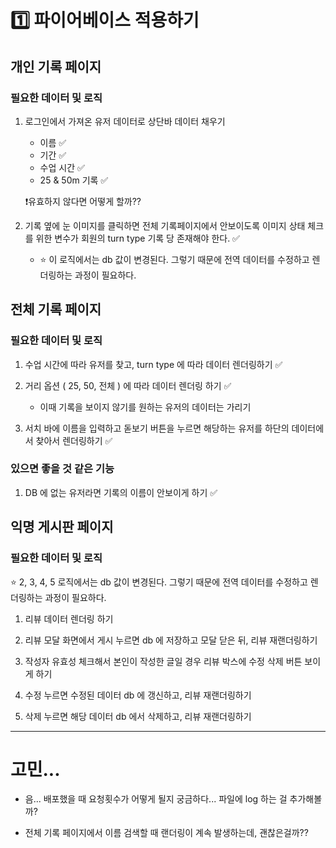 # 1️⃣ 파이어베이스 적용하기
  
## 개인 기록 페이지

### 필요한 데이터 및 로직

1. 로그인에서 가져온 유저 데이터로 상단바 데이터 채우기

    * 이름 ✅
    * 기간 ✅
    * 수업 시간 ✅
    * 25 & 50m 기록 ✅

    ❗️유효하지 않다면 어떻게 할까??

2. 기록 옆에 눈 이미지를 클릭하면 전체 기록페이지에서 안보이도록 이미지 상태 체크를 위한 변수가 회원의 turn type 기록 당 존재해야 한다. ✅
    * ⭐️ 이 로직에서는 db 값이 변경된다. 그렇기 때문에 전역 데이터를 수정하고 렌더링하는 과정이 필요하다.

## 전체 기록 페이지

### 필요한 데이터 및 로직

1. 수업 시간에 따라 유저를 찾고, turn type 에 따라 데이터 렌더링하기 ✅

2. 거리 옵션 ( 25, 50, 전체 ) 에 따라 데이터 렌더링 하기 ✅
    * 이때 기록을 보이지 않기를 원하는 유저의 데이터는 가리기 

2. 서치 바에 이름을 입력하고 돋보기 버튼을 누르면 해당하는 유저를 하단의 데이터에서 찾아서 렌더링하기 ✅

### 있으면 좋을 것 같은 기능

1. DB 에 없는 유저라면 기록의 이름이 안보이게 하기 ✅

## 익명 게시판 페이지

### 필요한 데이터 및 로직

⭐️ 2, 3, 4, 5 로직에서는 db 값이 변경된다. 그렇기 때문에 전역 데이터를 수정하고 렌더링하는 과정이 필요하다. 

1. 리뷰 데이터 렌더링 하기

2. 리뷰 모달 화면에서 게시 누르면 db 에 저장하고 모달 닫은 뒤, 리뷰 재랜더링하기

3. 작성자 유효성 체크해서 본인이 작성한 글일 경우 리뷰 박스에 수정 삭제 버튼 보이게 하기

4. 수정 누르면 수정된 데이터 db 에 갱신하고, 리뷰 재랜더링하기

5. 삭제 누르면 해당 데이터 db 에서 삭제하고, 리뷰 재랜더링하기

---

# 고민...

* 음... 배포했을 때 요청횟수가 어떻게 될지 궁금하다... 파일에 log 하는 걸 추가해볼까?

* 전체 기록 페이지에서 이름 검색할 때 랜더링이 계속 발생하는데, 괜찮은걸까??

